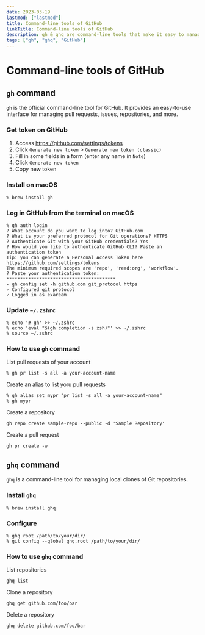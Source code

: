 ```yaml
---
date: 2023-03-19
lastmod: ["lastmod"]
title: Command-line tools of GitHub
linkTitle: Command-line tools of GitHub
description: gh & ghq are command-line tools that make it easy to manage GitHub from the terminal.
tags: ["gh", "ghq", "GitHub"]
---
```


# Command-line tools of GitHub

## `gh` command

`gh` is the official command-line tool for GitHub. It provides an easy-to-use interface for managing pull requests, issues, repositories, and more. 

### Get token on GitHub

1. Access https://github.com/settings/tokens
1. Click `Generate new token` > `Generate new token (classic)`
1. Fill in some fields in a form (enter any name in `Note`)
1. Click `Generate new token`
1. Copy new token

### Install on macOS

```shell
% brew install gh
```

### Log in GitHub from the terminal on macOS

```shell
% gh auth login
? What account do you want to log into? GitHub.com
? What is your preferred protocol for Git operations? HTTPS
? Authenticate Git with your GitHub credentials? Yes
? How would you like to authenticate GitHub CLI? Paste an authentication token
Tip: you can generate a Personal Access Token here https://github.com/settings/tokens
The minimum required scopes are 'repo', 'read:org', 'workflow'.
? Paste your authentication token: ****************************************
- gh config set -h github.com git_protocol https
✓ Configured git protocol
✓ Logged in as exaream
```

### Update `~/.zshrc`

```shell
% echo '# gh' >> ~/.zshrc 
% echo 'eval "$(gh completion -s zsh)"' >> ~/.zshrc
% source ~/.zshrc
```

### How to use `gh` command

List pull requests of your account
```shell
% gh pr list -s all -a your-account-name
```

Create an alias to list yoru pull requests
```shell
% gh alias set mypr "pr list -s all -a your-account-name"
% gh mypr
```

Create a repository
```shell
gh repo create sample-repo --public -d 'Sample Repository'
```

Create a pull request
```shell
gh pr create -w 
```

## `ghq` command

`ghq` is a command-line tool for managing local clones of Git repositories.

### Install `ghq`

```shell
% brew install ghq
```
### Configure

```shell
% ghq root /path/to/your/dir/
% git config --global ghq.root /path/to/your/dir/
```

### How to use `ghq` command

List repositories
```shell
ghq list
```
Clone a repository
```shell
ghq get github.com/foo/bar
```

Delete a repository
```shell
ghq delete github.com/foo/bar
```
